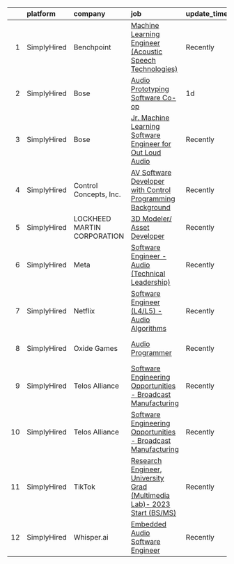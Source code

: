 

|    | platform    | company                     | job                                                                                                                                                                                 | update_time   | location                 |
|---:|:------------|:----------------------------|:------------------------------------------------------------------------------------------------------------------------------------------------------------------------------------|:--------------|:-------------------------|
|  1 | SimplyHired | Benchpoint                  | [Machine Learning Engineer (Acoustic Speech Technologies)](https://www.simplyhired.com/job/WN2les8glfJ7AlLtOUbvi8kKBo-Wq94FBAFbTFPVVkA9OBBnxZF2pQ?q=sound+developer)                | Recently      | Remote                   |
|  2 | SimplyHired | Bose                        | [Audio Prototyping Software Co-op](https://www.simplyhired.com/job/AHG5UrBq8XpgJs_NBZadNB7Y382k75nszq9brZHSrDm_LIpzXlMURg?q=sound+developer)                                        | 1d            | Framingham, MA           |
|  3 | SimplyHired | Bose                        | [Jr. Machine Learning Software Engineer for Out Loud Audio](https://www.simplyhired.com/job/6memTqxG8wwDNk1sW7KqaO1rLqyeY_GV_4S1QFTNK9SS3BndUpNnmA?q=sound+developer)               | Recently      | Framingham, MA           |
|  4 | SimplyHired | Control Concepts, Inc.      | [AV Software Developer with Control Programming Background](https://www.simplyhired.com/job/v5zopiYjwlI9aS0fZUyJ4zaKFwOllIWHESo2vieHed-UYRz7VDCMdA?q=sound+developer)               | Recently      | Fairfield, NJ            |
|  5 | SimplyHired | LOCKHEED MARTIN CORPORATION | [3D Modeler/ Asset Developer](https://www.simplyhired.com/job/ytznfHbT7W4AJzaUZlN3Lkqq69PW2U0nu2mqUowTqAYKW9CC1Pzlcw?q=sound+developer)                                             | Recently      | Orlando, FL              |
|  6 | SimplyHired | Meta                        | [Software Engineer - Audio (Technical Leadership)](https://www.simplyhired.com/job/s5-yCJl1_JaZ9s5ZO9Lg4LJTJ20svo-y5gloZsJpRrXEINdJrDbDFA?q=sound+developer)                        | Recently      | Remote +7 locations      |
|  7 | SimplyHired | Netflix                     | [Software Engineer (L4/L5) - Audio Algorithms](https://www.simplyhired.com/job/rQ3QrTRA3SCr9ApLb3Q65y8V5TINkpfIau2OiNkAhlhKLgP07cGdDw?q=sound+developer)                            | Recently      | Remote                   |
|  8 | SimplyHired | Oxide Games                 | [Audio Programmer](https://www.simplyhired.com/job/jAAuOiULaLEgrtW1-DurGDlLR3KPZ4-uLiI9Wi_YG9gDSycSSLrqUQ?q=sound+developer)                                                        | Recently      | Lutherville-Timonium, MD |
|  9 | SimplyHired | Telos Alliance              | [Software Engineering Opportunities - Broadcast Manufacturing](https://www.simplyhired.com/job/K4b2hWkUTlT6ifRl_dFYqxKOFFp1WUYBtQPvaPrpdFHzo1RNN0fXZg?q=sound+developer)            | Recently      | Remote                   |
| 10 | SimplyHired | Telos Alliance              | [Software Engineering Opportunities - Broadcast Manufacturing](https://www.simplyhired.com/job/K4b2hWkUTlT6ifRl_dFYqxKOFFp1WUYBtQPvaPrpdFHzo1RNN0fXZg?q=sound+developer)            | Recently      | Remote                   |
| 11 | SimplyHired | TikTok                      | [Research Engineer, University Grad (Multimedia Lab)- 2023 Start (BS/MS)](https://www.simplyhired.com/job/l7bytWhhsxU4fGVYNtfnhU6x7jC4Yb87vWkeP-xfvppOOcreThMwOg?q=sound+developer) | Recently      | Seattle, WA +1 location  |
| 12 | SimplyHired | Whisper.ai                  | [Embedded Audio Software Engineer](https://www.simplyhired.com/job/ZMTGSSKnJ3J72fSEwF45cg_M5Xxfc_s71G7wMj0GkivJRW1SXn0Liw?q=sound+developer)                                        | Recently      | San Francisco, CA        |